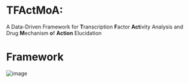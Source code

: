 # TFActMoA:

A Data-Driven Framework for **T**ranscription **F**actor **Act**ivity Analysis and Drug **M**echanism **o**f **Action** Elucidation

# Framework
![image](https://github.com/user-attachments/assets/a87093c4-b4cb-4132-9f02-412b90fed567)
